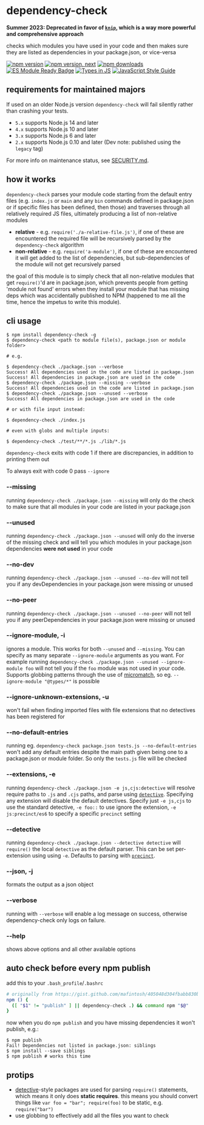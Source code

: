 # dependency-check

**Summer 2023: Deprecated in favor of [`knip`](https://github.com/webpro/knip), which is a way more powerful and comprehensive approach**

checks which modules you have used in your code and then makes sure they are listed as dependencies in your package.json, or vice-versa

[![npm version](https://img.shields.io/npm/v/dependency-check.svg?style=flat)](https://www.npmjs.com/package/dependency-check)
[![npm version, next](https://img.shields.io/npm/v/dependency-check/next)](https://www.npmjs.com/package/dependency-check)
[![npm downloads](https://img.shields.io/npm/dm/dependency-check.svg?style=flat)](https://www.npmjs.com/package/dependency-check)
[![ES Module Ready Badge](https://img.shields.io/badge/es%20module%20ready-yes-success.svg)](https://esmodules.dev/)
[![Types in JS](https://img.shields.io/badge/types_in_js-yes-brightgreen)](https://github.com/voxpelli/types-in-js)
[![JavaScript Style Guide](https://img.shields.io/badge/code_style-standard-brightgreen.svg)](https://standardjs.com)

## requirements for maintained majors

If used on an older Node.js version `dependency-check` will fail silently rather than crashing your tests.

* `5.x` supports Node.js 14 and later
* `4.x` supports Node.js 10 and later
* `3.x` supports Node.js 6 and later
* `2.x` supports Node.js 0.10 and later (Dev note: published using the `legacy` tag)

For more info on maintenance status, see [SECURITY.md](./SECURITY.md).

## how it works

`dependency-check` parses your module code starting from the default entry files (e.g. `index.js` or `main` and any `bin` commands defined in package.json or if specific files has been defined, then those) and traverses through all relatively required JS files, ultimately producing a list of non-relative modules

* **relative** - e.g. `require('./a-relative-file.js')`, if one of these are encountered the required file will be recursively parsed by the `dependency-check` algorithm
* **non-relative** - e.g. `require('a-module')`, if one of these are encountered it will get added to the list of dependencies, but sub-dependencies of the module will not get recursively parsed

the goal of this module is to simply check that all non-relative modules that get `require()`'d are in package.json, which prevents people from getting 'module not found' errors when they install your module that has missing deps which was accidentally published to NPM (happened to me all the time, hence the impetus to write this module).

## cli usage

```
$ npm install dependency-check -g
$ dependency-check <path to module file(s), package.json or module folder>

# e.g.

$ dependency-check ./package.json --verbose
Success! All dependencies used in the code are listed in package.json
Success! All dependencies in package.json are used in the code
$ dependency-check ./package.json --missing --verbose
Success! All dependencies used in the code are listed in package.json
$ dependency-check ./package.json --unused --verbose
Success! All dependencies in package.json are used in the code

# or with file input instead:

$ dependency-check ./index.js

# even with globs and multiple inputs:

$ dependency-check ./test/**/*.js ./lib/*.js
```

`dependency-check` exits with code 1 if there are discrepancies, in addition to printing them out

To always exit with code 0 pass `--ignore`

### --missing

running `dependency-check ./package.json --missing` will only do the check to make sure that all modules in your code are listed in your package.json

### --unused

running `dependency-check ./package.json --unused` will only do the inverse of the missing check and will tell you which modules in your package.json dependencies **were not used** in your code

### --no-dev

running `dependency-check ./package.json --unused --no-dev` will not tell you if any devDependencies in your package.json were missing or unused

### --no-peer

running `dependency-check ./package.json --unused --no-peer` will not tell you if any peerDependencies in your package.json were missing or unused

### --ignore-module, -i

ignores a module. This works for both `--unused` and `--missing`. You can specify as many separate `--ignore-module` arguments as you want. For example running `dependency-check ./package.json --unused --ignore-module foo` will not tell you if the `foo` module was not used in your code.  Supports globbing patterns through the use of [micromatch](https://www.npmjs.com/package/micromatch), so eg. `--ignore-module "@types/*"` is possible

### --ignore-unknown-extensions, -u

won't fail when finding imported files with file extensions that no detectives has been registered for

### --no-default-entries

running eg. `dependency-check package.json tests.js --no-default-entries` won't add any default entries despite the main path given being one to a package.json or module folder. So only the `tests.js` file will be checked

### --extensions, -e

running `dependency-check ./package.json -e js,cjs:detective` will resolve require paths to `.js` and `.cjs` paths, and parse using [`detective`](https://www.npmjs.com/package/detective). Specifying any extension will disable the default detectives. Specify just `-e js,cjs` to use the standard detective, `-e foo::` to use ignore the extension, `-e js:precinct/es6` to specify a specific `precinct` setting

### --detective

running `dependency-check ./package.json --detective detective` will `require()` the local `detective` as the default parser. This can be set per-extension using using `-e`. Defaults to parsing with [`precinct`](https://www.npmjs.com/package/precinct).

### --json, -j

formats the output as a json object

### --verbose

running with `--verbose` will enable a log message on success, otherwise dependency-check only logs on failure.

### --help

shows above options and all other available options

## auto check before every npm publish

add this to your `.bash_profile`/`.bashrc`

```sh
# originally from https://gist.github.com/mafintosh/405048d304fbabb830b2
npm () {
  ([ "$1" != "publish" ] || dependency-check .) && command npm "$@"
}
```

now when you do `npm publish` and you have missing dependencies it won't publish, e.g.:

```
$ npm publish
Fail! Dependencies not listed in package.json: siblings
$ npm install --save siblings
$ npm publish # works this time
```

## protips

- [detective](https://www.npmjs.org/package/detective)-style packages are used for parsing `require()` statements, which means it only does **static requires**. this means you should convert things like `var foo = "bar"; require(foo)` to be static, e.g. `require("bar")`
- use globbing to effectively add all the files you want to check
